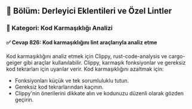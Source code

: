 ## 📘 Bölüm: Derleyici Eklentileri ve Özel Lintler  
### 🔹 Kategori: Kod Karmaşıklığı Analizi  
#### ✅ Cevap 826: Kod karmaşıklığını lint araçlarıyla analiz etme

Kod karmaşıklığını analiz etmek için Clippy, rust-code-analysis ve cargo-geiger gibi araçlar kullanılabilir. Clippy, karmaşık fonksiyonlar ve gereksiz kod tekrarları için uyarılar verir. Kod karmaşıklığını azaltmak için:

- Fonksiyonları küçük ve tek sorumluluklu tutun.
- Gereksiz kod tekrarlarından kaçının.
- Clippy'nin önerilerini dikkate alın ve kodunuzu düzenli olarak gözden geçirin.
